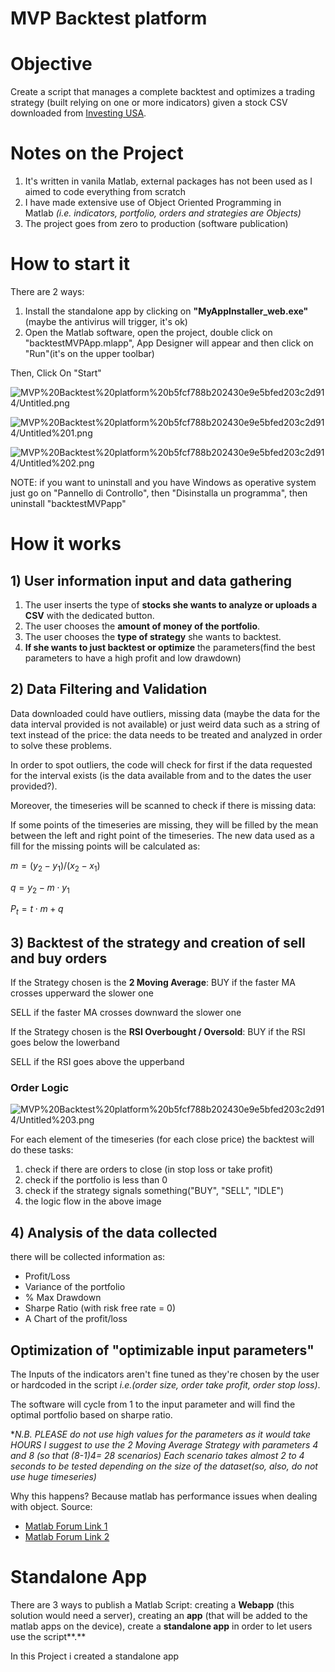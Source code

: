 # MVP Backtest platform

# Objective

Create a script that manages a complete backtest and optimizes a trading strategy (built relying on one or more indicators) given a stock CSV downloaded from [Investing USA](https://www.investing.com/).

# **Notes on the Project**

1. It's written in vanila Matlab, external packages has not been used as I aimed to code everything from scratch
2. I have made extensive use of Object Oriented Programming in Matlab *(i.e. indicators, portfolio, orders and strategies are Objects)*
3. The project goes from zero to production (software publication)

# How to start it

There are 2 ways:

1. Install the standalone app by clicking on **"MyAppInstaller_web.exe"** (maybe the antivirus will trigger, it's ok)
2. Open the Matlab software, open the project, double click on "backtestMVPApp.mlapp", App Designer will appear and then click on "Run"(it's on the upper toolbar)

Then, Click On "Start"

![MVP%20Backtest%20platform%20b5fcf788b202430e9e5bfed203c2d914/Untitled.png](MVP%20Backtest%20platform%20b5fcf788b202430e9e5bfed203c2d914/Untitled.png)

![MVP%20Backtest%20platform%20b5fcf788b202430e9e5bfed203c2d914/Untitled%201.png](MVP%20Backtest%20platform%20b5fcf788b202430e9e5bfed203c2d914/Untitled%201.png)

![MVP%20Backtest%20platform%20b5fcf788b202430e9e5bfed203c2d914/Untitled%202.png](MVP%20Backtest%20platform%20b5fcf788b202430e9e5bfed203c2d914/Untitled%202.png)

NOTE: if you want to uninstall and you have Windows as operative system just go on "Pannello di Controllo", then  "Disinstalla un programma", then uninstall "backtestMVPapp"

# How it works

## 1) User information input and data gathering

1. The user inserts the type of **stocks she wants to analyze or uploads a CSV** with the dedicated button.
2. The user chooses the **amount of money of the portfolio**.
3. The user chooses the **type of strategy** she wants to backtest.
4. **If she wants to just backtest or optimize** the parameters(find the best parameters to have a high profit and low drawdown)

## 2) Data Filtering and Validation

Data downloaded could have outliers, missing data  (maybe the data for the data interval provided is not available) or just weird data such as a string of text instead of the price: the data needs to be treated and analyzed in order to solve these problems.

In order to spot outliers, the code will check for first if the data requested for the interval exists (is the data available from and to the dates the user provided?).

Moreover, the timeseries will be scanned to check if there is missing data:

If some points of the timeseries are missing, they will be filled by the mean between the left and right point of the timeseries.
The new data used as a fill for the missing points will be calculated as:

$m=(y_2-y_1)/(x_2-x_1)$

$q=y_2-m\cdot y_1$

$P_t=t\cdot m+q$

## 3) Backtest of the strategy and creation of sell and buy orders

If the Strategy chosen is the **2 Moving Average**: 
BUY if the faster MA crosses upperward the slower one

SELL if the faster MA crosses downward the slower one

If the Strategy chosen is the **RSI Overbought /  Oversold**: 
BUY if the RSI goes below the lowerband 

SELL  if the RSI goes above the upperband 

### Order Logic

![MVP%20Backtest%20platform%20b5fcf788b202430e9e5bfed203c2d914/Untitled%203.png](MVP%20Backtest%20platform%20b5fcf788b202430e9e5bfed203c2d914/Untitled%203.png)

For each element of the timeseries (for each close price) the backtest will do these tasks:

1. check if there are orders to close (in stop loss or take profit)
2. check if the portfolio is less than 0
3. check if the strategy signals something("BUY", "SELL", "IDLE")
4. the logic flow in the above image 

## 4) Analysis of the data collected

there will be collected information as:

- Profit/Loss
- Variance of the portfolio
- % Max Drawdown
- Sharpe Ratio (with risk free rate  = 0)
- A Chart of the profit/loss

## Optimization of "optimizable input parameters"

The Inputs of the indicators aren't fine tuned as they're chosen by the user or hardcoded in the script *i.e.(order size, order take profit, order stop loss)*.

The software will cycle from 1 to the input parameter and will find the optimal portfolio based on sharpe ratio.

**N.B. PLEASE do not use high values for the parameters as it would take HOURS
I suggest to use the 2 Moving Average Strategy with parameters 4 and 8 (so that (8-1)*4= 28 scenarios)
Each scenario takes almost 2 to 4 seconds to be tested depending on the size of the dataset(so, also, do not use huge timeseries)**

Why this happens? Because matlab  has performance issues when dealing with object. 
Source:

- [Matlab Forum Link 1](https://it.mathworks.com/matlabcentral/answers/30998-array-of-objects-speed-issues)
- [Matlab Forum Link 2](https://blogs.mathworks.com/loren/2012/03/26/considering-performance-in-object-oriented-matlab-code/)

# Standalone App

There are 3 ways to publish a Matlab Script: creating a **Webapp** (this solution would need a server), creating an **app** (that will be added to the matlab apps on the device), create a **standalone app** in order to let users use the script**.**

In this Project i created a standalone app